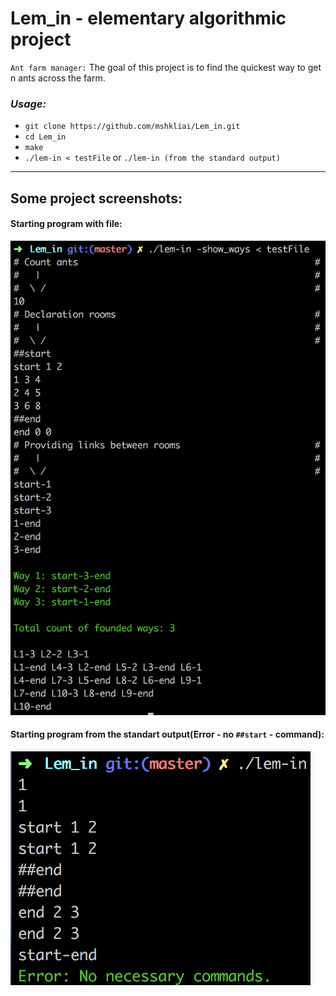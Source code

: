 # Lem_in - elementary algorithmic project
`Ant farm manager:`
The goal of this project is to find the quickest way to get n ants across the farm.

### ***Usage:***
* `git clone https://github.com/mshkliai/Lem_in.git`
* `cd Lem_in`
* `make`
* `./lem-in < testFile` or `./lem-in (from the standard output)`

***
## Some project screenshots:
#### Starting program with file:
![a:](https://github.com/mshkliai/Lem_in/raw/master/screenshots/output.png)
#### Starting program from the standart output(Error - no `##start` - command):
![a:](https://github.com/mshkliai/Lem_in/raw/master/screenshots/noStart.png)
